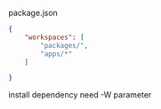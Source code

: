 
package.json
```json
{
    "workspaces": [
        "packages/",
        "apps/*"
    ]

}
```

install dependency need -W parameter